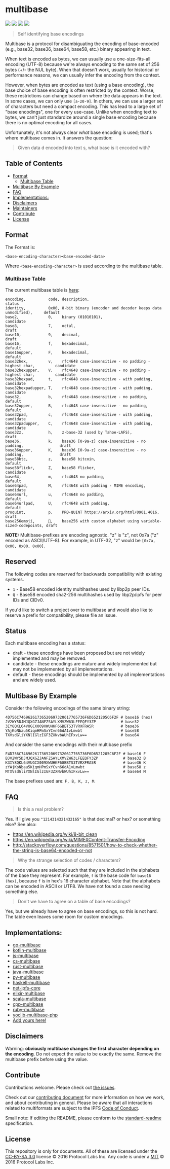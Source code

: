 # multibase

[![](https://img.shields.io/badge/made%20by-Protocol%20Labs-blue.svg?style=flat-square)](http://ipn.io)
[![](https://img.shields.io/badge/project-multiformats-blue.svg?style=flat-square)](https://github.com/multiformats/multiformats)
[![](https://img.shields.io/badge/freenode-%23ipfs-blue.svg?style=flat-square)](https://webchat.freenode.net/?channels=%23ipfs)
[![](https://img.shields.io/badge/readme%20style-standard-brightgreen.svg?style=flat-square)](https://github.com/RichardLitt/standard-readme)

> Self identifying base encodings

Multibase is a protocol for disambiguating the encoding of base-encoded (e.g.,
base32, base36, base64, base58, etc.) binary appearing in text.

When text is encoded as bytes, we can usually use a one-size-fits-all encoding
(UTF-8) because we're always encoding to the same set of 256 bytes (+/- the NUL
byte). When that doesn't work, usually for historical or performance reasons, we
can usually infer the encoding from the context.

However, when bytes are encoded as text (using a base encoding), the base choice
of base encoding is often restricted by the context. Worse, these restrictions
can change based on where the data appears in the text. In some cases, we can
only use `[a-z0-9]`. In others, we can use a larger set of characters but need a
compact encoding. This has lead to a large set of "base encodings", one for
every use-case. Unlike when encoding text to bytes, we can't just standardize
around a single base encoding because there is no optimal encoding for all
cases.

Unfortunately, it's not always clear *what* base encoding is used; that's where
multibase comes in. It answers the question:

> Given data d encoded into text s, what base is it encoded with?

## Table of Contents

- [Format](#format)
  - [Multibase Table](#multibase-table)
- [Multibase By Example](#multibase-by-example)
- [FAQ](#faq)
- [Implementations:](#implementations)
- [Disclaimers](#disclaimers)
- [Maintainers](#maintainers)
- [Contribute](#contribute)
- [License](#license)

## Format

The Format is:

```
<base-encoding-character><base-encoded-data>
```

Where `<base-encoding-character>` is used according to the multibase table.

### Multibase Table

The current multibase table is [here](multibase.csv):

```
encoding,          code, description,                                                  status
identity,          0x00, 8-bit binary (encoder and decoder keeps data unmodified),     default
base2,             0,    binary (01010101),                                            candidate
base8,             7,    octal,                                                        draft
base10,            9,    decimal,                                                      draft
base16,            f,    hexadecimal,                                                  default
base16upper,       F,    hexadecimal,                                                  default
base32hex,         v,    rfc4648 case-insensitive - no padding - highest char,         candidate
base32hexupper,    V,    rfc4648 case-insensitive - no padding - highest char,         candidate
base32hexpad,      t,    rfc4648 case-insensitive - with padding,                      candidate
base32hexpadupper, T,    rfc4648 case-insensitive - with padding,                      candidate
base32,            b,    rfc4648 case-insensitive - no padding,                        default
base32upper,       B,    rfc4648 case-insensitive - no padding,                        default
base32pad,         c,    rfc4648 case-insensitive - with padding,                      candidate
base32padupper,    C,    rfc4648 case-insensitive - with padding,                      candidate
base32z,           h,    z-base-32 (used by Tahoe-LAFS),                               draft
base36,            k,    base36 [0-9a-z] case-insensitive - no padding,                draft
base36upper,       K,    base36 [0-9a-z] case-insensitive - no padding,                draft
base58btc,         z,    base58 bitcoin,                                               default
base58flickr,      Z,    base58 flicker,                                               candidate
base64,            m,    rfc4648 no padding,                                           default
base64pad,         M,    rfc4648 with padding - MIME encoding,                         candidate
base64url,         u,    rfc4648 no padding,                                           default
base64urlpad,      U,    rfc4648 with padding,                                         default
proquint,          p,    PRO-QUINT https://arxiv.org/html/0901.4016,                   draft
base256emoji,      🚀,    base256 with custom alphabet using variable-sized-codepoints, draft
```

**NOTE:** Multibase-prefixes are encoding agnostic. "z" is "z", not 0x7a ("z" encoded as ASCII/UTF-8). For example, in UTF-32, "z" would be `[0x7a, 0x00, 0x00, 0x00]`.

## Reserved

The following codes are _reserved_ for backwards compatibility with existing systems.

* `1` - Base58 encoded identity multihashes used by libp2p peer IDs.
* `Q` - Base58 encoded sha2-256 multihashes used by libp2p/ipfs for peer IDs and CIDv0.

If you'd like to switch a project over to multibase and would also like to
reserve a prefix for compatibility, please file an issue.

## Status

Each multibase encoding has a status:

* draft - these encodings have been proposed but are not widely implemented and may be removed.
* candidate - these encodings are mature and widely implemented but may not be implemented by all implementations.
* default - these encodings should be implemented by all implementations and are widely used.

## Multibase By Example

Consider the following encodings of the same binary string:

```
4D756C74696261736520697320617765736F6D6521205C6F2F # base16 (hex)
JV2WY5DJMJQXGZJANFZSAYLXMVZW63LFEEQFY3ZP           # base32
3IY8QKL64VUGCX009XWUHKF6GBBTS3TVRXFRA5R            # base36
YAjKoNbau5KiqmHPmSxYCvn66dA1vLmwbt                 # base58
TXVsdGliYXNlIGlzIGF3ZXNvbWUhIFxvLw==               # base64
```

And consider the same encodings with their multibase prefix

```
F4D756C74696261736520697320617765736F6D6521205C6F2F # base16 F
BJV2WY5DJMJQXGZJANFZSAYLXMVZW63LFEEQFY3ZP           # base32 B
K3IY8QKL64VUGCX009XWUHKF6GBBTS3TVRXFRA5R            # base36 K
zYAjKoNbau5KiqmHPmSxYCvn66dA1vLmwbt                 # base58 z
MTXVsdGliYXNlIGlzIGF3ZXNvbWUhIFxvLw==               # base64 M
```

The base prefixes used are: `F, B, K, z, M`.


## FAQ

> Is this a real problem?

Yes. If i give you `"1214314321432165"` is that decimal? or hex? or something else? See also:
- https://en.wikipedia.org/wiki/8-bit_clean
- https://en.wikipedia.org/wiki/MIME#Content-Transfer-Encoding
- http://stackoverflow.com/questions/8571501/how-to-check-whether-the-string-is-base64-encoded-or-not

> Why the strange selection of codes / characters?

The code values are selected such that they are included in the alphabets of the base they represent. For example, `f` is the base code for `base16 (hex)`, because `f` is in hex's 16 character alphabet. Note that the alphabets can be encoded in ASCII or UTF8. We have not found a case needing something else.

> Don't we have to agree on a table of base encodings?

Yes, but we already have to agree on base encodings, so this is not hard. The table even leaves some room for custom encodings.

## Implementations:

- [go-multibase](//github.com/multiformats/go-multibase)
- [kotlin-multibase](//github.com/changjiashuai/kotlin-multibase)
- [js-multibase](//github.com/multiformats/js-multibase)
- [cs-multibase](//github.com/tabrath/cs-multibase)
- [rust-multibase](//github.com/multiformats/rust-multibase)
- [java-multibase](//github.com/multiformats/java-multibase)
- [py-multibase](//github.com/multiformats/py-multibase)
- [haskell-multibase](//github.com/multiformats/haskell-multibase)
- [net-ipfs-core](//github.com/richardschneider/net-ipfs-core)
- [elixir-multibase](//github.com/nocursor/ex-multibase)
- [scala-multibase](//github.com/fluency03/scala-multibase)
- [cpp-multibase](//github.com/cpp-ipfs/cpp-multibase)
- [ruby-multibase](//github.com/sleeplessbyte/ruby-multibase)
- [yoclib-multibase-php](//github.com/yocto/yoclib-multibase-php)
- [Add yours here!](//github.com/multiformats/multibase/edit/master/README.md)


## Disclaimers

Warning: **obviously multibase changes the first character depending on the encoding**. Do not expect the value to be exactly the same. Remove the multibase prefix before using the value.

## Contribute

Contributions welcome. Please check out [the issues](https://github.com/multiformats/multibase/issues).

Check out our [contributing document](https://github.com/multiformats/multiformats/blob/master/contributing.md) for more information on how we work, and about contributing in general. Please be aware that all interactions related to multiformats are subject to the IPFS [Code of Conduct](https://github.com/ipfs/community/blob/master/code-of-conduct.md).

Small note: If editing the README, please conform to the [standard-readme](https://github.com/RichardLitt/standard-readme) specification.

## License

This repository is only for documents. All of these are licensed under the [CC-BY-SA 3.0](https://ipfs.io/ipfs/QmVreNvKsQmQZ83T86cWSjPu2vR3yZHGPm5jnxFuunEB9u) license © 2016 Protocol Labs Inc. Any code is under a [MIT](LICENSE) © 2016 Protocol Labs Inc.
